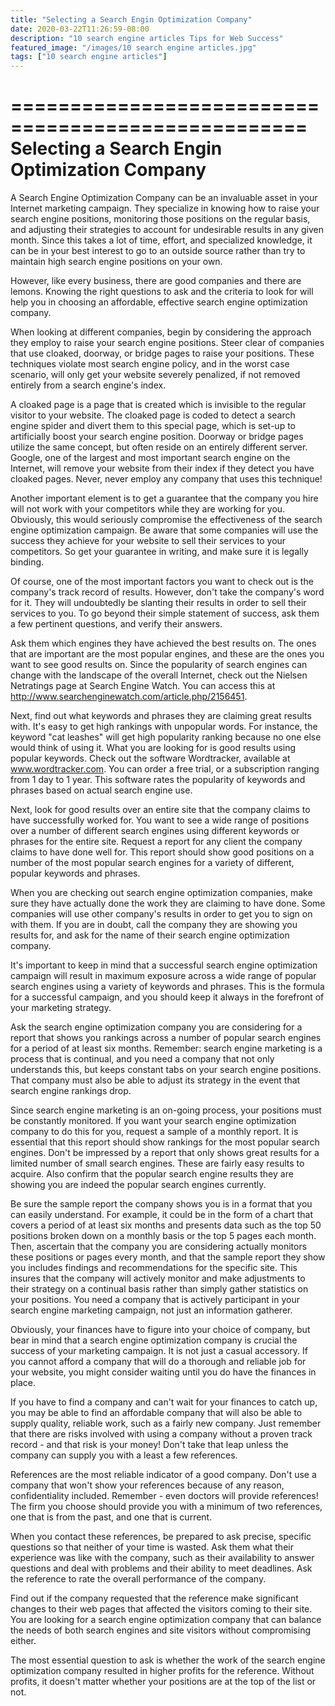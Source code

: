 ```yaml
---
title: "Selecting a Search Engin Optimization Company"
date: 2020-03-22T11:26:59-08:00
description: "10 search engine articles Tips for Web Success"
featured_image: "/images/10 search engine articles.jpg"
tags: ["10 search engine articles"]
---
```


===================================================
Selecting a Search Engin Optimization Company
===================================================

A Search Engine Optimization Company can be an invaluable
asset in your Internet marketing campaign. They specialize
in knowing how to raise your search engine positions,
monitoring those positions on the regular basis, and
adjusting their strategies to account for undesirable
results in any given month. Since this takes a lot of time,
effort, and specialized knowledge, it can be in your best
interest to go to an outside source rather than try to
maintain high search engine positions on your own.

However, like every business, there are good companies and
there are lemons. Knowing the right questions to ask and
the criteria to look for will help you in choosing an
affordable, effective search engine optimization company.

When looking at different companies, begin by considering
the approach they employ to raise your search engine
positions. Steer clear of companies that use cloaked,
doorway, or bridge pages to raise your positions. These
techniques violate most search engine policy, and in the
worst case scenario, will only get your website severely
penalized, if not removed entirely from a search engine's
index.

A cloaked page is a page that is created which is invisible
to the regular visitor to your website. The cloaked page is
coded to detect a search engine spider and divert them to
this special page, which is set-up to artificially boost
your search engine position. Doorway or bridge pages
utilize the same concept, but often reside on an entirely
different server. Google, one of the largest and most
important search engine on the Internet, will remove your
website from their index if they detect you have cloaked
pages. Never, never employ any company that uses this
technique!

Another important element is to get a guarantee that the
company you hire will not work with your competitors while
they are working for you. Obviously, this would seriously
compromise the effectiveness of the search engine
optimization campaign. Be aware that some companies will
use the success they achieve for your website to sell their
services to your competitors. So get your guarantee in
writing, and make sure it is legally binding.

Of course, one of the most important factors you want to
check out is the company's track record of results.
However, don't take the company's word for it. They will
undoubtedly be slanting their results in order to sell
their services to you. To go beyond their simple statement
of success, ask them a few pertinent questions, and verify
their answers.

Ask them which engines they have achieved the best results
on. The ones that are important are the most popular
engines, and these are the ones you want to see good
results on. Since the popularity of search engines can
change with the landscape of the overall Internet, check
out the Nielsen Netratings page at Search Engine Watch. You
can access this at
http://www.searchenginewatch.com/article.php/2156451.

Next, find out what keywords and phrases they are claiming
great results with. It's easy to get high rankings with
unpopular words. For instance, the keyword "cat leashes"
will get high popularity ranking because no one else would
think of using it. What you are looking for is good results
using popular keywords. Check out the software Wordtracker,
available at www.wordtracker.com. You can order a free
trial, or a subscription ranging from 1 day to 1 year. This
software rates the popularity of keywords and phrases based
on actual search engine use.

Next, look for good results over an entire site that the
company claims to have successfully worked for. You want to
see a wide range of positions over a number of different
search engines using different keywords or phrases for the
entire site. Request a report for any client the company
claims to have done well for. This report should show good
positions on a number of the most popular search engines
for a variety of different, popular keywords and phrases.

When you are checking out search engine optimization
companies, make sure they have actually done the work they
are claiming to have done. Some companies will use other
company's results in order to get you to sign on with them.
If you are in doubt, call the company they are showing you
results for, and ask for the name of their search engine
optimization company.

It's important to keep in mind that a successful search
engine optimization campaign will result in maximum
exposure across a wide range of popular search engines
using a variety of keywords and phrases. This is the
formula for a successful campaign, and you should keep it
always in the forefront of your marketing strategy.

Ask the search engine optimization company you are
considering for a report that shows you rankings across a
number of popular search engines for a period of at least
six months. Remember: search engine marketing is a process
that is continual, and you need a company that not only
understands this, but keeps constant tabs on your search
engine positions. That company must also be able to adjust
its strategy in the event that search engine rankings drop.

Since search engine marketing is an on-going process, your
positions must be constantly monitored. If you want your
search engine optimization company to do this for you,
request a sample of a monthly report. It is essential that
this report should show rankings for the most popular
search engines. Don't be impressed by a report that only
shows great results for a limited number of small search
engines. These are fairly easy results to acquire. Also
confirm that the popular search engine results they are
showing you are indeed the popular search engines
currently.

Be sure the sample report the company shows you is in a
format that you can easily understand. For example, it
could be in the form of a chart that covers a period of at
least six months and presents data such as the top 50
positions broken down on a monthly basis or the top 5 pages
each month. Then, ascertain that the company you are
considering actually monitors these positions or pages
every month, and that the sample report they show you
includes findings and recommendations for the specific
site. This insures that the company will actively monitor
and make adjustments to their strategy on a continual basis
rather than simply gather statistics on your positions. You
need a company that is actively participant in your search
engine marketing campaign, not just an information
gatherer.

Obviously, your finances have to figure into your choice of
company, but bear in mind that a search engine optimization
company is crucial the success of your marketing campaign.
It is not just a casual accessory. If you cannot afford a
company that will do a thorough and reliable job for your
website, you might consider waiting until you do have the
finances in place.

If you have to find a company and can't wait for your
finances to catch up, you may be able to find an affordable
company that will also be able to supply quality, reliable
work, such as a fairly new company. Just remember that
there are risks involved with using a company without a
proven track record - and that risk is your money! Don't
take that leap unless the company can supply you with a
least a few references.

References are the most reliable indicator of a good
company. Don't use a company that won't show your
references because of any reason, confidentiality included.
Remember - even doctors will provide references! The firm
you choose should provide you with a minimum of two
references, one that is from the past, and one that is
current.

When you contact these references, be prepared to ask
precise, specific questions so that neither of your time is
wasted. Ask them what their experience was like with the
company, such as their availability to answer questions and
deal with problems and their ability to meet deadlines. Ask
the reference to rate the overall performance of the
company.

Find out if the company requested that the reference make
significant changes to their web pages that affected the
visitors coming to their site. You are looking for a search
engine optimization company that can balance the needs of
both search engines and site visitors without compromising
either.

The most essential question to ask is whether the work of
the search engine optimization company resulted in higher
profits for the reference. Without profits, it doesn't
matter whether your positions are at the top of the list or
not.
